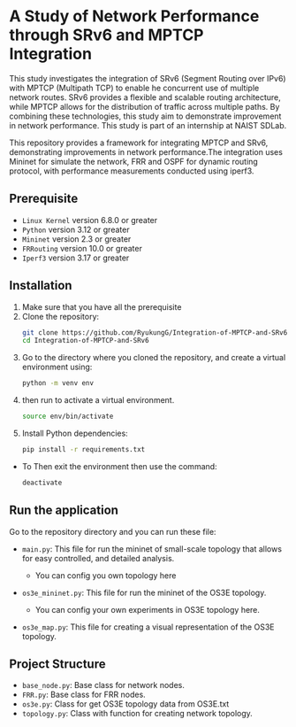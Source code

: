 # A Study of Network Performance through SRv6 and MPTCP Integration
This study investigates the integration of SRv6 (Segment Routing over IPv6) with MPTCP (Multipath TCP) to enable he concurrent use of multiple network routes. SRv6 provides a flexible and scalable routing architecture, while MPTCP allows for the distribution of traffic across multiple paths. By combining these technologies, this study aim to demonstrate improvement in network performance. This study is part of an internship at NAIST SDLab.

This repository provides a framework for integrating MPTCP and SRv6, demonstrating improvements in network performance.The integration uses Mininet for simulate the network, FRR and OSPF for dynamic routing protocol, with performance measurements conducted using iperf3.

## Prerequisite
- ```Linux Kernel``` version 6.8.0 or greater
- ```Python``` version 3.12 or greater
- ```Mininet``` version 2.3 or greater
- ```FRRouting``` version 10.0 or greater
- ```Iperf3``` version 3.17 or greater

## Installation
1. Make sure that you have all the prerequisite
2. Clone the repository:
    ```sh
    git clone https://github.com/RyukungG/Integration-of-MPTCP-and-SRv6.git
    cd Integration-of-MPTCP-and-SRv6
    ```
3. Go to the directory where you cloned the repository, and create a virtual environment using:
    ```sh
    python -m venv env
    ```
4. then run to activate a virtual environment.
    ```sh
    source env/bin/activate  
    ```
5. Install Python dependencies:
    ```sh
    pip install -r requirements.txt
    ```
- To Then exit the environment then use the command:
    ```sh
    deactivate
    ```

## Run the application
Go to the repository directory and you can run these file:
- ```main.py```: This file for run the mininet of small-scale topology that allows for easy controlled, and detailed analysis.
    - You can config you own topology here

- ```os3e_mininet.py```: This file for run the mininet of the OS3E topology.
    - You can config your own experiments in OS3E topology here.

- ```os3e_map.py```: This file for creating a visual representation of the OS3E topology.

## Project Structure
- ```base_node.py```:  Base class for network nodes.
- ```FRR.py```: Base class for FRR nodes.
- ```os3e.py```: Class for get OS3E topology data from OS3E.txt
- ```topology.py```: Class with function for creating network topology.

